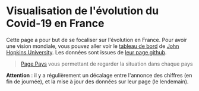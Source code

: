 # Visualisation de l'évolution du Covid-19 en France

Cette page a pour but de se focaliser sur l'évolution en France. Pour avoir une vision mondiale, vous pouvez aller voir le [tableau de bord](https://www.arcgis.com/apps/opsdashboard/index.html#/bda7594740fd40299423467b48e9ecf6) de [John Hopkins University](https://systems.jhu.edu/). Les données sont issues de [leur page github](https://github.com/CSSEGISandData/COVID-19).

> [Page Pays](pays) vous permettant de regarder la situation dans chaque pays

**Attention** : il y a régulièrement un décalage entre l'annonce des chiffres (en fin de journée), et la mise à jour des données sur leur page (le lendemain).

<div id = "graph"></div>
<script src="d3.min.js"></script>
<script src="script.js"></script>
